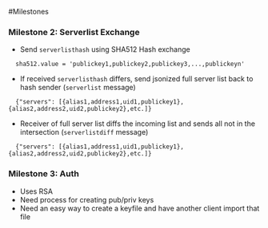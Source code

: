 #Milestones 
### Milestone 2: Serverlist Exchange
* Send `serverlisthash` using SHA512 Hash exchange
```
  sha512.value = 'publickey1,publickey2,publickey3,...,publickeyn'
```
* If received `serverlisthash` differs, send jsonized full server list back to hash sender (`serverlist` message)
```
  {"servers": [{alias1,address1,uid1,publickey1},{alias2,address2,uid2,publickey2},etc.]}
```
* Receiver of full server list diffs the incoming list and sends all not in the intersection (`serverlistdiff` message)
```
  {"servers": [{alias1,address1,uid1,publickey1},{alias2,address2,uid2,publickey2},etc.]}
```

### Milestone 3: Auth
* Uses RSA
* Need process for creating pub/priv keys
* Need an easy way to create a keyfile and have another client import that file
